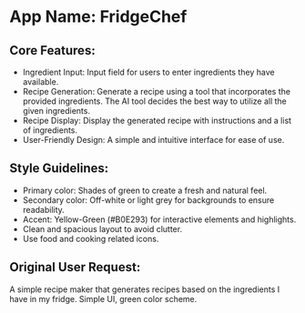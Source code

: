 # **App Name**: FridgeChef

## Core Features:

- Ingredient Input: Input field for users to enter ingredients they have available.
- Recipe Generation: Generate a recipe using a tool that incorporates the provided ingredients.  The AI tool decides the best way to utilize all the given ingredients.
- Recipe Display: Display the generated recipe with instructions and a list of ingredients.
- User-Friendly Design: A simple and intuitive interface for ease of use.

## Style Guidelines:

- Primary color: Shades of green to create a fresh and natural feel.
- Secondary color: Off-white or light grey for backgrounds to ensure readability.
- Accent: Yellow-Green (#B0E293) for interactive elements and highlights.
- Clean and spacious layout to avoid clutter.
- Use food and cooking related icons.

## Original User Request:
A simple recipe maker that generates recipes based on the ingredients I have in my fridge. Simple UI, green color scheme.
  